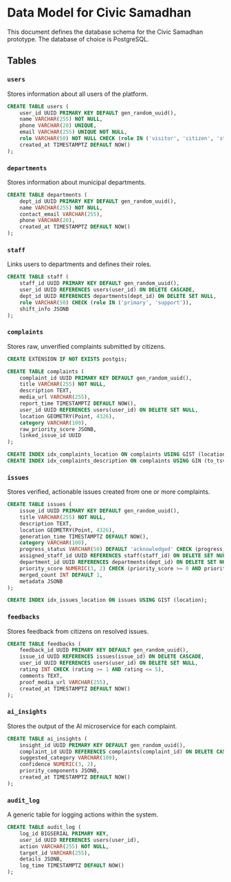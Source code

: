 # Data Model for Civic Samadhan

This document defines the database schema for the Civic Samadhan prototype. The database of choice is PostgreSQL.

## Tables

### `users`

Stores information about all users of the platform.

```sql
CREATE TABLE users (
    user_id UUID PRIMARY KEY DEFAULT gen_random_uuid(),
    name VARCHAR(255) NOT NULL,
    phone VARCHAR(20) UNIQUE,
    email VARCHAR(255) UNIQUE NOT NULL,
    role VARCHAR(50) NOT NULL CHECK (role IN ('visitor', 'citizen', 'staff', 'department', 'admin')),
    created_at TIMESTAMPTZ DEFAULT NOW()
);
```

### `departments`

Stores information about municipal departments.

```sql
CREATE TABLE departments (
    dept_id UUID PRIMARY KEY DEFAULT gen_random_uuid(),
    name VARCHAR(255) NOT NULL,
    contact_email VARCHAR(255),
    phone VARCHAR(20),
    created_at TIMESTAMPTZ DEFAULT NOW()
);
```

### `staff`

Links users to departments and defines their roles.

```sql
CREATE TABLE staff (
    staff_id UUID PRIMARY KEY DEFAULT gen_random_uuid(),
    user_id UUID REFERENCES users(user_id) ON DELETE CASCADE,
    dept_id UUID REFERENCES departments(dept_id) ON DELETE SET NULL,
    role VARCHAR(50) CHECK (role IN ('primary', 'support')),
    shift_info JSONB
);
```

### `complaints`

Stores raw, unverified complaints submitted by citizens.

```sql
CREATE EXTENSION IF NOT EXISTS postgis;

CREATE TABLE complaints (
    complaint_id UUID PRIMARY KEY DEFAULT gen_random_uuid(),
    title VARCHAR(255) NOT NULL,
    description TEXT,
    media_url VARCHAR(255),
    report_time TIMESTAMPTZ DEFAULT NOW(),
    user_id UUID REFERENCES users(user_id) ON DELETE SET NULL,
    location GEOMETRY(Point, 4326),
    category VARCHAR(100),
    raw_priority_score JSONB,
    linked_issue_id UUID
);

CREATE INDEX idx_complaints_location ON complaints USING GIST (location);
CREATE INDEX idx_complaints_description ON complaints USING GIN (to_tsvector('english', description));
```

### `issues`

Stores verified, actionable issues created from one or more complaints.

```sql
CREATE TABLE issues (
    issue_id UUID PRIMARY KEY DEFAULT gen_random_uuid(),
    title VARCHAR(255) NOT NULL,
    description TEXT,
    location GEOMETRY(Point, 4326),
    generation_time TIMESTAMPTZ DEFAULT NOW(),
    category VARCHAR(100),
    progress_status VARCHAR(50) DEFAULT 'acknowledged' CHECK (progress_status IN ('acknowledged', 'staff_assigned', 'in_progress', 'resolved')),
    assigned_staff_id UUID REFERENCES staff(staff_id) ON DELETE SET NULL,
    department_id UUID REFERENCES departments(dept_id) ON DELETE SET NULL,
    priority_score NUMERIC(3, 2) CHECK (priority_score >= 0 AND priority_score <= 1),
    merged_count INT DEFAULT 1,
    metadata JSONB
);

CREATE INDEX idx_issues_location ON issues USING GIST (location);
```

### `feedbacks`

Stores feedback from citizens on resolved issues.

```sql
CREATE TABLE feedbacks (
    feedback_id UUID PRIMARY KEY DEFAULT gen_random_uuid(),
    issue_id UUID REFERENCES issues(issue_id) ON DELETE CASCADE,
    user_id UUID REFERENCES users(user_id) ON DELETE SET NULL,
    rating INT CHECK (rating >= 1 AND rating <= 5),
    comments TEXT,
    proof_media_url VARCHAR(255),
    created_at TIMESTAMPTZ DEFAULT NOW()
);
```

### `ai_insights`

Stores the output of the AI microservice for each complaint.

```sql
CREATE TABLE ai_insights (
    insight_id UUID PRIMARY KEY DEFAULT gen_random_uuid(),
    complaint_id UUID REFERENCES complaints(complaint_id) ON DELETE CASCADE,
    suggested_category VARCHAR(100),
    confidence NUMERIC(3, 2),
    priority_components JSONB,
    created_at TIMESTAMPTZ DEFAULT NOW()
);
```

### `audit_log`

A generic table for logging actions within the system.

```sql
CREATE TABLE audit_log (
    log_id BIGSERIAL PRIMARY KEY,
    user_id UUID REFERENCES users(user_id),
    action VARCHAR(255) NOT NULL,
    target_id VARCHAR(255),
    details JSONB,
    log_time TIMESTAMPTZ DEFAULT NOW()
);
```
